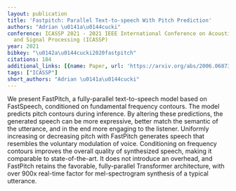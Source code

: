 ```yaml
---
layout: publication
title: 'Fastpitch: Parallel Text-to-speech With Pitch Prediction'
authors: "Adrian \u0141a\u0144cucki"
conference: ICASSP 2021 - 2021 IEEE International Conference on Acoustics, Speech
  and Signal Processing (ICASSP)
year: 2021
bibkey: "\u0142a\u0144cucki2020fastpitch"
citations: 184
additional_links: [{name: Paper, url: 'https://arxiv.org/abs/2006.06873'}]
tags: ["ICASSP"]
short_authors: "Adrian \u0141a\u0144cucki"
---
```

We present FastPitch, a fully-parallel text-to-speech model based on
FastSpeech, conditioned on fundamental frequency contours. The model predicts
pitch contours during inference. By altering these predictions, the generated
speech can be more expressive, better match the semantic of the utterance, and
in the end more engaging to the listener. Uniformly increasing or decreasing
pitch with FastPitch generates speech that resembles the voluntary modulation
of voice. Conditioning on frequency contours improves the overall quality of
synthesized speech, making it comparable to state-of-the-art. It does not
introduce an overhead, and FastPitch retains the favorable, fully-parallel
Transformer architecture, with over 900x real-time factor for mel-spectrogram
synthesis of a typical utterance.